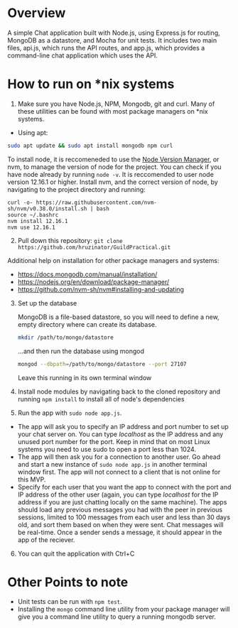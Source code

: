 # Overview
A simple Chat application built with Node.js, using Express.js for routing, MongoDB as a datastore, and Mocha for unit tests. It includes two main files, api.js, which runs the API routes, and app.js, which provides a command-line chat application which uses the API.

# How to run on *nix systems

1) Make sure you have Node.js, NPM, Mongodb, git and curl. Many of these utilities can be found with most package managers on *nix systems.
  * Using apt:
  ```bash
  sudo apt update && sudo apt install mongodb npm curl
  ```
  To install node, it is reccomeneded to use the [Node Version Manager](https://github.com/nvm-sh/nvm), or nvm, to manage the version of node for the project. You can check if you have node already by running `node -v`. It is reccomended to user node version 12.16.1 or higher. Install nvm, and the correct version of node, by navigating to the project directory and running:
  
  ```
  curl -o- https://raw.githubusercontent.com/nvm-sh/nvm/v0.38.0/install.sh | bash
  source ~/.bashrc
  nvm install 12.16.1
  nvm use 12.16.1
  ```
  
  2) Pull down this repository: `git clone https://github.com/hruzinator/GuildPractical.git`
  
  Additional help on installation for other package managers and systems:
  * https://docs.mongodb.com/manual/installation/
  * https://nodejs.org/en/download/package-manager/
  * https://github.com/nvm-sh/nvm#installing-and-updating
3) Set up the database

    MongoDB is a file-based datastore, so you will need to define a new, empty directory where can create its database.
    ```bash
    mkdir /path/to/mongo/datastore
    ```
    ...and then run the database using mongod
    ```bash
    mongod --dbpath=/path/to/mongo/datastore --port 27107
    ```
    Leave this running in its own terminal window
  
4) Install node modules by navigating back to the cloned repository and running `npm install` to install all of node's dependencies
5) Run the app with `sudo node app.js`.
 * The app will ask you to specify an IP address and port number to set up your chat server on. You can type _localhost_ as the IP address and any unused port number for the port. Keep in mind that on most Linux systems you need to use sudo to open a port less than 1024.
 * The app will then ask you for a connection to another user. Go ahead and start a new instance of `sudo node app.js` in another terminal window first. The app will not connect to a client that is not online for this MVP.
 * Specify for each user that you want the app to connect with the port and IP address of the other user (again, you can type _localhost_ for the IP address if you are just chatting locally on the same machine). The apps should load any previous messages you had with the peer in previous sessions, limited to 100 messages from each user and less than 30 days old, and sort them based on when they were sent. Chat messages will be real-time. Once a sender sends a message, it should appear in the app of the reciever.
 6) You can quit the application with Ctrl+C
 
 # Other Points to note
* Unit tests can be run with `npm test`. 
* Installing the `mongo` command line utility from your package manager will give you a command line utility to query a running mongodb server.
